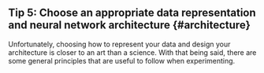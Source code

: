 ## Tip 5: Choose an appropriate data representation and neural network architecture {#architecture}
Unfortunately, choosing how to represent your data and design your architecture is closer to an art than a science.
With that being said, there are some general principles that are useful to follow when experimenting.

